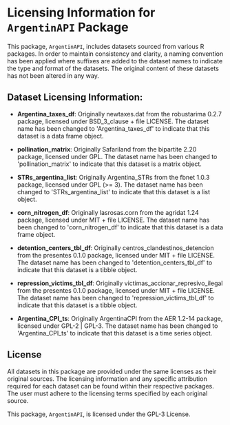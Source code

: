 # Licensing Information for `ArgentinAPI` Package

This package, `ArgentinAPI`, includes datasets sourced from various R packages. In order to maintain consistency and clarity, a naming convention has been applied where suffixes are added to the dataset names to indicate the type and format of the datasets. The original content of these datasets has not been altered in any way.

## Dataset Licensing Information:

- **Argentina_taxes_df**: 
  Originally newtaxes.dat from the robustarima 0.2.7 package, licensed under BSD_3_clause + file LICENSE. The dataset name has been changed to 'Argentina_taxes_df' to indicate that this dataset is a data frame object.    

- **pollination_matrix**:
  Originally Safariland from the bipartite 2.20 package, licensed under GPL. The dataset name has been changed to 'pollination_matrix' to indicate that this dataset is a matrix object.

- **STRs_argentina_list**: 
  Originally Argentina_STRs from the fbnet 1.0.3 package, licensed under GPL (>= 3). The dataset name has been changed to 'STRs_argentina_list' to indicate that this dataset is a list object.   

- **corn_nitrogen_df**: 
  Originally lasrosas.corn from the agridat 1.24 package, licensed under MIT + file LICENSE. The dataset name has been changed to 'corn_nitrogen_df' to indicate that this dataset is a data frame object.     

- **detention_centers_tbl_df**: 
  Originally centros_clandestinos_detencion from the presentes 0.1.0 package, licensed under MIT + file LICENSE. The dataset name has been changed to 'detention_centers_tbl_df' to indicate that this dataset is a tibble object.   

- **repression_victims_tbl_df**: 
  Originally victimas_accionar_represivo_ilegal from the presentes 0.1.0 package, licensed under MIT + file LICENSE. The dataset name has been changed to 'repression_victims_tbl_df' to indicate that this dataset is a tibble object.   

- **Argentina_CPI_ts**: 
  Originally ArgentinaCPI from the AER 1.2-14 package, licensed under GPL-2 | GPL-3. The dataset name has been changed to 'Argentina_CPI_ts' to indicate that this dataset is a time series object.   


## License

All datasets in this package are provided under the same licenses as their original sources. The licensing information and any specific attribution required for each dataset can be found within their respective packages. The user must adhere to the licensing terms specified by each original source.

This package, `ArgentinAPI`, is licensed under the GPL-3 License.
